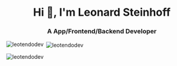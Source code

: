 <h1 align="center">Hi 👋, I'm Leonard Steinhoff</h1>
<h3 align="center">A App/Frontend/Backend Developer</h3>

<p align="left">
</p>

<p><img align="left" src="https://github-readme-stats.vercel.app/api/top-langs?username=leotendodev&show_icons=true&locale=en&layout=compact" alt="leotendodev" /></p>

<p>&nbsp;<img align="center" src="https://github-readme-stats.vercel.app/api?username=leotendodev&show_icons=true&locale=en" alt="leotendodev" /></p>

<p><img align="center" src="https://github-readme-streak-stats.herokuapp.com/?user=leotendodev&" alt="leotendodev" /></p>
